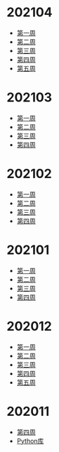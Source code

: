 <!--
 * @Description: 
 * @Autor: Au3C2
 * @Date: 2020-11-28 17:28:26
 * @LastEditors: Au3C2
 * @LastEditTime: 2021-05-01 15:36:57
-->
# 202104
* [第一周](Note/202104第1周.md)
* [第二周](Note/202104第2周.md)
* [第三周](Note/202104第3周.md)
* [第四周](Note/202104第4周.md)
* [第五周](Note/202104第5周.md)

# 202103
* [第一周](Note/202103第1周.md)
* [第二周](Note/202103第2周.md)
* [第三周](Note/202103第3周.md)
* [第四周](Note/202103第4周.md)

# 202102
* [第一周](Note/202102第1周.md)
* [第二周](Note/202102第2周.md)
* [第三周](Note/202102第3周.md)
* [第四周](Note/202102第4周.md)

# 202101
* [第一周](Note/202101第1周.md)
* [第二周](Note/202101第2周.md)
* [第三周](Note/202101第3周.md)
* [第四周](Note/202101第4周.md)

# 202012
* [第一周](Note/202012第1周.md)
* [第二周](Note/202012第2周.md)
* [第三周](Note/202012第3周.md)
* [第四周](Note/202012第4周.md)
* [第五周](Note/202012第5周.md)

# 202011
* [第四周](Note/202011第4周.md)
* [Python库](Note/python标准库.md)